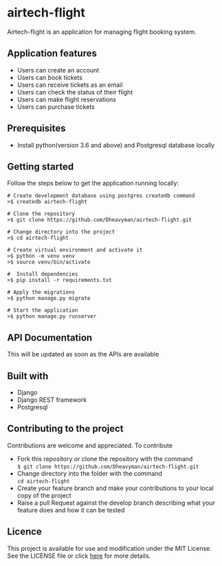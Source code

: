 # airtech-flight
Airtech-flight is an application for managing flight booking system.

## Application features
* Users can create an account
* Users can book tickets
* Users can receive tickets as an email
* Users can check the status of their flight
* Users can make flight reservations
* Users can purchase tickets

## Prerequisites
* Install python(version 3.6 and above) and Postgresql database locally

## Getting started
Follow the steps below to get the application running locally:
```
# Create development database using postgres createdb command
>$ createdb airtech-flight

# Clone the repository
>$ git clone https://github.com/Dheavyman/airtech-flight.git

# Change directory into the project
>$ cd airtech-flight

# Create virtual environment and activate it
>$ python -m venv venv
>$ source venv/bin/activate

#  Install dependencies
>$ pip install -r requirements.txt

# Apply the migrations
>$ python manage.py migrate

# Start the application
>$ python manage.py runserver
```

## API Documentation
This will be updated as soon as the APIs are available

## Built with
* Django
* Django REST framework
* Postgresql

## Contributing to the project
Contributions are welcome and appreciated. To contribute

- Fork this repository or clone the repository with the command  
`$ git clone https://github.com/Dheavyman/airtech-flight.git`
- Change directory into the folder with the command  
`cd airtech-flight`
- Create your feature branch and make your contributions to your local copy of the project
- Raise a pull Request against the develop branch describing what your feature does and how it can be tested

## Licence
This project is available for use and modification under the MIT License. See the LICENSE file or click [here](https://github.com/Dheavyman/airtech-flight/blob/develop/LICENSE.md) for more details.
